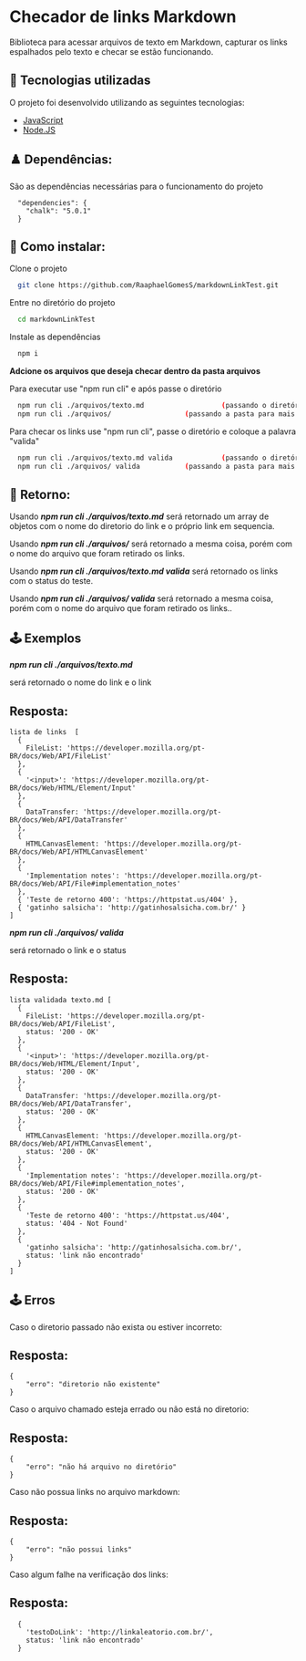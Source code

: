 
# Checador de links Markdown

Biblioteca para acessar arquivos de texto em Markdown, capturar os links espalhados pelo texto e checar se estão funcionando.


## 🚀 Tecnologias utilizadas

O projeto foi desenvolvido utilizando as seguintes tecnologias:

- [JavaScript](https://developer.mozilla.org/pt-BR/docs/Web/JavaScript)
- [Node.JS](https://nodejs.org/en/)

## ♟️ Dependências:

São as dependências necessárias para o funcionamento do projeto

```
  "dependencies": {
    "chalk": "5.0.1"
  }
```

## 🎫 Como instalar:

Clone o projeto

```bash
  git clone https://github.com/RaaphaelGomesS/markdownLinkTest.git

```

Entre no diretório do projeto

```bash
  cd markdownLinkTest
```

Instale as dependências

```bash
  npm i
```

**Adcione os arquivos que deseja checar dentro da pasta arquivos**

Para executar use "npm run cli" e após passe o diretório

```bash
  npm run cli ./arquivos/texto.md                   (passando o diretório do arquivo)
  npm run cli ./arquivos/                  (passando a pasta para mais de um arquivo)
```

Para checar os links use "npm run cli", passe o diretório e coloque a palavra "valida"

```bash
  npm run cli ./arquivos/texto.md valida            (passando o diretório do arquivo)
  npm run cli ./arquivos/ valida           (passando a pasta para mais de um arquivo)
```


## 👣 Retorno:

Usando ***npm run cli ./arquivos/texto.md*** será retornado um array de objetos com o nome do diretorio do link e o próprio link em sequencia.

Usando ***npm run cli ./arquivos/*** será retornado a mesma coisa, porém com o nome do arquivo que foram retirado os links.

Usando ***npm run cli ./arquivos/texto.md valida*** será retornado os links com o status do teste.

Usando ***npm run cli ./arquivos/ valida*** será retornado a mesma coisa, porém com o nome do arquivo que foram retirado os links..


## 🕹️ Exemplos 

***npm run cli ./arquivos/texto.md***

será retornado o nome do link e o link

## Resposta: 

```
lista de links  [
  {
    FileList: 'https://developer.mozilla.org/pt-BR/docs/Web/API/FileList'
  },
  {
    '<input>': 'https://developer.mozilla.org/pt-BR/docs/Web/HTML/Element/Input'
  },
  {
    DataTransfer: 'https://developer.mozilla.org/pt-BR/docs/Web/API/DataTransfer'
  },
  {
    HTMLCanvasElement: 'https://developer.mozilla.org/pt-BR/docs/Web/API/HTMLCanvasElement'
  },
  {
    'Implementation notes': 'https://developer.mozilla.org/pt-BR/docs/Web/API/File#implementation_notes'
  },
  { 'Teste de retorno 400': 'https://httpstat.us/404' },
  { 'gatinho salsicha': 'http://gatinhosalsicha.com.br/' }
]

```

***npm run cli ./arquivos/ valida***

será retornado o link e o status

## Resposta:

```
lista validada texto.md [
  {
    FileList: 'https://developer.mozilla.org/pt-BR/docs/Web/API/FileList',
    status: '200 - OK'
  },
  {
    '<input>': 'https://developer.mozilla.org/pt-BR/docs/Web/HTML/Element/Input',
    status: '200 - OK'
  },
  {
    DataTransfer: 'https://developer.mozilla.org/pt-BR/docs/Web/API/DataTransfer',
    status: '200 - OK'
  },
  {
    HTMLCanvasElement: 'https://developer.mozilla.org/pt-BR/docs/Web/API/HTMLCanvasElement',
    status: '200 - OK'
  },
  {
    'Implementation notes': 'https://developer.mozilla.org/pt-BR/docs/Web/API/File#implementation_notes',
    status: '200 - OK'
  },
  {
    'Teste de retorno 400': 'https://httpstat.us/404',
    status: '404 - Not Found'
  },
  {
    'gatinho salsicha': 'http://gatinhosalsicha.com.br/',
    status: 'link não encontrado'
  }
]
```

## 🕹️ Erros

Caso o diretorio passado não exista ou estiver incorreto: 

## Resposta: 

```
{
	"erro": "diretorio não existente"
}
```
Caso o arquivo chamado esteja errado ou não está no diretorio: 

## Resposta: 
 
```
{
	"erro": "não há arquivo no diretório"
}
```

Caso não possua links no arquivo markdown: 

## Resposta: 
 
```
{
	"erro": "não possui links"
}
```

Caso algum falhe na verificação dos links:

## Resposta: 
 
```
  {
    'testoDoLink': 'http://linkaleatorio.com.br/',
    status: 'link não encontrado'
  }
```
